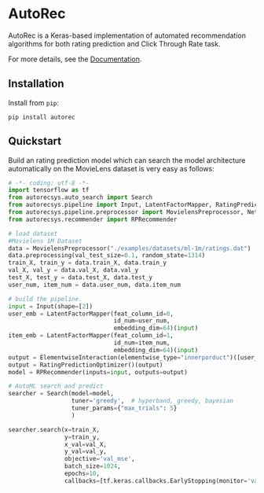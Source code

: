 # AutoRec


AutoRec is a Keras-based implementation of automated recommendation algorithms for both rating prediction and Click Through Rate task. 


For more details, see the [Documentation](http://autorec.ai).


## Installation
Install from `pip`:
```
pip install autorec
```


## Quickstart
Build an rating prediction model which can search the model architecture automatically  on the MovieLens  dataset is very easy as follows:
```python
# -*- coding: utf-8 -*-
import tensorflow as tf
from autorecsys.auto_search import Search
from autorecsys.pipeline import Input, LatentFactorMapper, RatingPredictionOptimizer, ElementwiseInteraction
from autorecsys.pipeline.preprocessor import MovielensPreprocessor, NetflixPrizePreprocessor
from autorecsys.recommender import RPRecommender

# load dataset
#Movielens 1M Dataset
data = MovielensPreprocessor("./examples/datasets/ml-1m/ratings.dat")
data.preprocessing(val_test_size=0.1, random_state=1314)
train_X, train_y = data.train_X, data.train_y
val_X, val_y = data.val_X, data.val_y
test_X, test_y = data.test_X, data.test_y
user_num, item_num = data.user_num, data.item_num

# build the pipeline.
input = Input(shape=[2])
user_emb = LatentFactorMapper(feat_column_id=0,
                              id_num=user_num,
                              embedding_dim=64)(input)
item_emb = LatentFactorMapper(feat_column_id=1,
                              id_num=item_num,
                              embedding_dim=64)(input)
output = ElementwiseInteraction(elementwise_type="innerporduct")([user_emb, item_emb])
output = RatingPredictionOptimizer()(output)
model = RPRecommender(inputs=input, outputs=output)

# AutoML search and predict
searcher = Search(model=model,
                  tuner='greedy',  # hyperband, greedy, bayesian
                  tuner_params={"max_trials": 5}
                  )

searcher.search(x=train_X,
                y=train_y,
                x_val=val_X,
                y_val=val_y,
                objective='val_mse',
                batch_size=1024,
                epochs=10,
                callbacks=[tf.keras.callbacks.EarlyStopping(monitor='val_loss', patience=1)])
```
